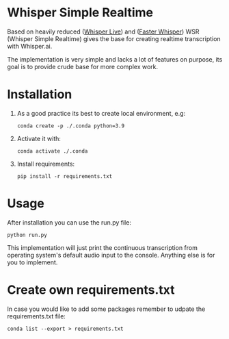 # Whisper Simple Realtime

Based on heavily reduced ([Whisper Live](https://github.com/collabora/WhisperLive)) and ([Faster Whisper](https://github.com/SYSTRAN/faster-whisper)) WSR (Whisper Simple Realtime) gives the base for creating realtime transcription with Whisper.ai.

The implementation is very simple and lacks a lot of features on purpose, its goal is to provide crude base for more complex work.

# Installation

1. As a good practice its best to create local environment, e.g:

   `conda create -p ./.conda python=3.9`

2. Activate it with:

   `conda activate ./.conda`

3. Install requirements:

   `pip install -r requirements.txt`

# Usage

After installation you can use the run.py file:

`python run.py`

This implementation will just print the continuous transcription from operating system's default audio input to the console. Anything else is for you to implement.

# Create own requirements.txt

In case you would like to add some packages remember to udpate the requirements.txt file:

`conda list --export > requirements.txt`
